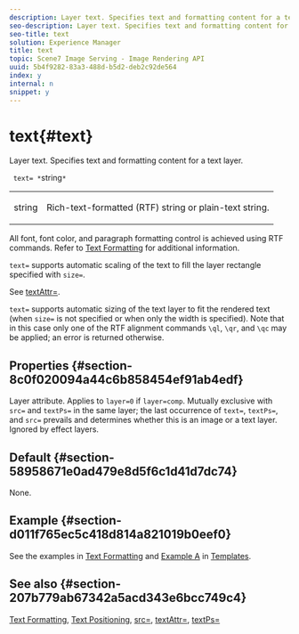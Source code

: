 ```yaml
---
description: Layer text. Specifies text and formatting content for a text layer.
seo-description: Layer text. Specifies text and formatting content for a text layer.
seo-title: text
solution: Experience Manager
title: text
topic: Scene7 Image Serving - Image Rendering API
uuid: 5b4f9282-83a3-488d-b5d2-deb2c92de564
index: y
internal: n
snippet: y
---
```


# text{#text}

Layer text. Specifies text and formatting content for a text layer.

 ` text= *`string`*`

<table id="simpletable_6C095D7F69874A8EA3D1D52103FA520C"> 
 <tr class="strow"> 
  <td class="stentry"> <p> <span class="varname"> string </span> </p> </td> 
  <td class="stentry"> <p>Rich-text-formatted (RTF) string or plain-text string. </p> </td> 
 </tr> 
</table>

All font, font color, and paragraph formatting control is achieved using RTF commands. Refer to [Text Formatting](../../../../../is-api/http-ref/image-serving-api-ref/c-http-protocol-reference/c-text-formatting/c-text-formatting.md#concept-0d3136db7f6f49668274541cd4b6364c) for additional information.

`text=` supports automatic scaling of the text to fill the layer rectangle specified with `size=`.

See [textAttr=](../../../../../is-api/http-ref/image-serving-api-ref/c-http-protocol-reference/c-command-reference/r-textattr.md#reference-ff00484fa3244286abeff34911f7ec0d).

`text=` supports automatic sizing of the text layer to fit the rendered text (when `size=` is not specified or when only the width is specified). Note that in this case only one of the RTF alignment commands `\ql`, `\qr`, and `\qc` may be applied; an error is returned otherwise.

## Properties {#section-8c0f020094a44c6b858454ef91ab4edf}

Layer attribute. Applies to `layer=0` if `layer=comp`. Mutually exclusive with `src=` and `textPs=` in the same layer; the last occurrence of `text=`, `textPs=`, and `src=` prevails and determines whether this is an image or a text layer. Ignored by effect layers.

## Default {#section-58958671e0ad479e8d5f6c1d41d7dc74}

None.

## Example {#section-d011f765ec5c418d814a821019b0eef0}

See the examples in [Text Formatting](../../../../../is-api/http-ref/image-serving-api-ref/c-http-protocol-reference/c-text-formatting/c-text-formatting.md#concept-0d3136db7f6f49668274541cd4b6364c) and [Example A](../../../../../is-api/http-ref/image-serving-api-ref/c-http-protocol-reference/c-templates/r-example-a.md#reference-c78ea82e8a1646738e764fa6685dfbac) in [Templates](../../../../../is-api/http-ref/image-serving-api-ref/c-http-protocol-reference/c-templates/c-templates.md#concept-3cd2d2adae0e41b2979b9640244d4d3e).

## See also {#section-207b779ab67342a5acd343e6bcc749c4}

[Text Formatting](../../../../../is-api/http-ref/image-serving-api-ref/c-http-protocol-reference/c-text-formatting/c-text-formatting.md#concept-0d3136db7f6f49668274541cd4b6364c), [Text Positioning](../../../../../is-api/http-ref/image-serving-api-ref/c-http-protocol-reference/c-text-formatting/r-text-positioning.md#reference-f647443d92914f4b89a7cc5a83267d87), [src=](../../../../../is-api/http-ref/image-serving-api-ref/c-http-protocol-reference/c-command-reference/r-src.md#reference-f6506637778c4c69bf106a7924a91ab1), [textAttr=](../../../../../is-api/http-ref/image-serving-api-ref/c-http-protocol-reference/c-command-reference/r-textattr.md#reference-ff00484fa3244286abeff34911f7ec0d), [textPs=](../../../../../is-api/http-ref/image-serving-api-ref/c-http-protocol-reference/c-command-reference/r-textps.md#reference-4209a2a6169f44278da2647cfb0cd767) 
